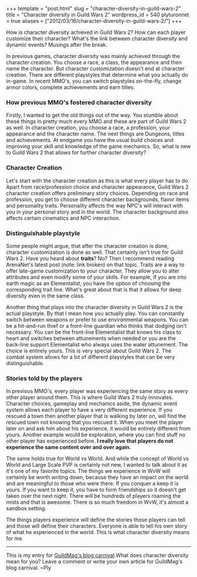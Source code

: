 +++
template = "post.html"
slug = "character-diversity-in-guild-wars-2"
title = "Character diversity in Guild Wars 2"
wordpress_id = 540
plyturonnet = true
aliases = ["2012/03/16/character-diversity-in-guild-wars-2/"]
+++

How is character diversity achieved in Guild Wars 2? How can each player customize their character? What's the link between character diversity and dynamic events? Musings after the break. 




In previous games, character diversity was mainly achieved through the character creation. You choose a race, a class, the appearance and then name the character. But character customization doesn't end at character creation. There are different playstyles that determine what you actually do in-game. In recent MMO's, you can switch playstyles on-the-fly, change armor colors, complete achievements and earn titles.





### How previous MMO's fostered character diversity




Firstly, I wanted to get the old things out of the way. You stumble about these things in pretty much every MMO and these are part of Guild Wars 2 as well. In character creation, you choose a race, a profession, your appearance and the character name. The next things are Dungeons, titles and achievements. At endgame you have the usual build choices and improving your skill and knowledge of the game mechanics. So, what is new to Guild Wars 2 that allows for further character diversity?



<!--![Asura](http://plyturon.net/wp-content/uploads/2012/03/blog_article_banner6.png)-->



### Character Creation




Let's start with the character creation as this is what every player has to do. Apart from race/profession choice and character appearance, Guild Wars 2 character creation offers preliminary story choices. Depending on race and profession, you get to choose different character backgrounds, flavor items and personality traits. Personality affects the way NPC's will interact with you in your personal story and in the world. The character background also affects certain cinematics and NPC interaction.





### Distinguishable playstyle




Some people might argue, that after the character creation is done, character customization is done as well. That certainly isn't true for Guild Wars 2. Have you heard about **traits**? No? Then I recommend reading ArenaNet's latest post (note: link broken) on that topic. Traits are a way to offer late-game customization to your character. They allow you to alter attributes and even modify some of your skills. For example, if you are into earth magic as an Elementalist, you have the option of choosing the corresponding trait line. What's great about that is that it allows for deep diversity even in the same class.




Another thing that plays into the character diversity in Guild Wars 2 is the actual playstyle. By that I mean how you actually play. You can constantly switch between weapons or prefer to use environmental weapons. You can be a hit-and-run thief or a front-line guardian who thinks that dodging isn't necessary. You can be the front-line Elementalist that knows his class to heart and switches between attunements when needed or you are the back-line support Elementalist who always uses the water attunement. The choice is entirely yours. This is very special about Guild Wars 2. The combat system allows for a lot of different playstyles that can be very distinguishable.



<!--![Logan](http://plyturon.net/wp-content/uploads/2012/03/blog_article_banner3.png)-->



### Stories told by the players




In previous MMO's, every player was experiencing the same story as every other player around them.
This is where Guild Wars 2 truly innovates. Character choices, gameplay and mechanics aside, the dynamic event system allows each player to have a very different experience. If you rescued a town then another player that is walking by later on, will find the rescued town not knowing that you rescued it. When you meet the player later on and ask him about his experience, it would be entirely different from yours. Another example would be exploration, where you can find stuff no other player has experienced before. **I really love that players do not experience the same content over and over again.**




The same holds true for World vs World. And while the concept of World vs World and Large Scale PVP is certainly not new, I wanted to talk about it as it's one of my favorite topics. The things we experience in WvW will certainly be worth writing down, because they have an impact on the world and are meaningful to those who were there. If you conquer a keep it is yours. If you want to keep it, you have to form friendships so it doesn't get taken over the next night. There will be hundreds of players roaming the mists and that is awesome. There is so much freedom in WvW, it's almost a sandbox setting.



The things players experience will define the stories those players can tell and those will define their characters. Everyone is able to tell his own story of what he experienced in the world. This is what character diversity means for me.



* * *


This is my entry for [GuildMag's blog carnival](http://www.guildmag.com/blog-carnival-3-character-diversity).What does character diversity mean for you? 
Leave a comment or write your own article for GuildMag's blog carnival. ~Ply
